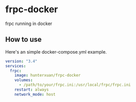 # frpc-docker
frpc running in docker
## How to use
Here's an simple docker-compose.yml example.
```yaml
version: "3.4"
services:
  frpc:
    image: hunterxuan/frpc-docker
    volumes:
      - /path/to/your/frpc.ini:/usr/local/frpc/frpc.ini
    restart: always
    network_mode: host
```

